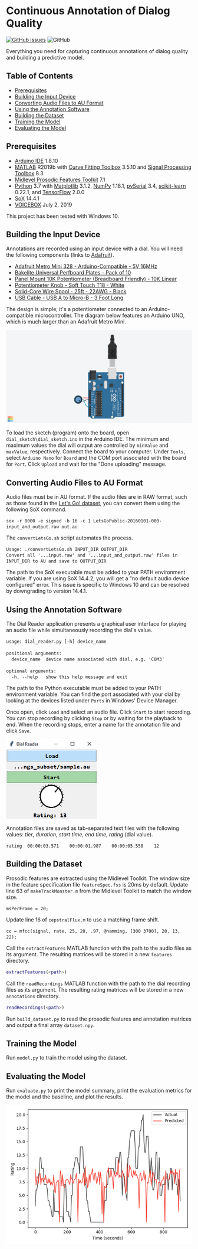 # Continuous Annotation of Dialog Quality

[![GitHub issues](https://img.shields.io/github/issues/jeavila6/CADQ?style=flat-square)](https://github.com/jeavila6/CADQ/issues)
![GitHub](https://img.shields.io/github/license/jeavila6/CADQ?style=flat-square)

Everything you need for capturing continuous annotations of dialog quality and building a predictive model.

## Table of Contents

- [Prerequisites](#prerequisites)
- [Building the Input Device](#building-the-input-device)
- [Converting Audio Files to AU Format](#converting-audio-files-to-au-format)
- [Using the Annotation Software](#using-the-annotation-software)
- [Building the Dataset](#building-the-dataset)
- [Training the Model](#training-the-model)
- [Evaluating the Model](#evaluating-the-model)

## Prerequisites

- [Arduino IDE](https://www.arduino.cc/en/Main/Software) 1.8.10
- [MATLAB](https://www.mathworks.com/products/matlab.html) R2019b with [Curve Fitting Toolbox](https://www.mathworks.com/products/curvefitting.html) 3.5.10 and [Signal Processing Toolbox](https://www.mathworks.com/products/signal.html) 8.3
- [Midlevel Prosodic Features Toolkit](https://github.com/nigelgward/midlevel) 7.1
- [Python](https://www.python.org/) 3.7 with [Matplotlib](https://matplotlib.org/) 3.1.2, [NumPy](https://numpy.org/) 1.18.1, [pySerial](https://pythonhosted.org/pyserial/) 3.4, [scikit-learn](https://scikit-learn.org/stable/index.html) 0.22.1, and [TensorFlow](https://www.tensorflow.org/) 2.0.0
- [SoX](http://sox.sourceforge.net/Main/HomePage) 14.4.1
- [VOICEBOX](http://www.ee.ic.ac.uk/hp/staff/dmb/voicebox/voicebox.html) July 2, 2019

This project has been tested with Windows 10.

## Building the Input Device

Annotations are recorded using an input device with a dial. You will need the following components (links to [Adafruit](https://www.adafruit.com/)).

- [Adafruit Metro Mini 328 - Arduino-Compatible - 5V 16MHz](https://www.adafruit.com/product/2590)
- [Bakelite Universal Perfboard Plates - Pack of 10](https://www.adafruit.com/product/2670)
- [Panel Mount 10K Potentiometer (Breadboard Friendly) - 10K Linear](https://www.adafruit.com/product/562)
- [Potentiometer Knob - Soft Touch T18 - White](https://www.adafruit.com/product/2047)
- [Solid-Core Wire Spool - 25ft - 22AWG - Black](https://www.adafruit.com/product/290)
- [USB Cable - USB A to Micro-B - 3 Foot Long](https://www.adafruit.com/product/592)

The design is simple; it's a potentiometer connected to an Arduino-compatible microcontroller. The diagram below features an Arduino UNO, which is much larger than an Adafruit Metro Mini.

![design](images/design.png)

To load the sketch (program) onto the board, open `dial_sketch\dial_sketch.ino` in the Arduino IDE. The minimum and maximum values the dial will output are controlled by `minValue` and `maxValue`, respectively. Connect the board to your computer. Under `Tools`, select `Arduino Nano` for `Board` and the COM port associated with the board for `Port`. Click `Upload` and wait for the "Done uploading" message.

## Converting Audio Files to AU Format

Audio files must be in AU format. If the audio files are in RAW format, such as those found in the [Let's Go! dataset](https://github.com/DialRC/LetsGoDataset), you can convert them using the following SoX command.

```
sox -r 8000 -e signed -b 16 -c 1 LetsGoPublic-20160101-000-input_and_output.raw out.au
```

The `convertLetsGo.sh` script automates the process.

```
Usage: ./convertLetsGo.sh INPUT_DIR OUTPUT_DIR
Convert all '...input.raw' and '...input_and_output.raw' files in INPUT_DIR to AU and save to OUTPUT_DIR
```

The path to the SoX executable must be added to your PATH environment variable. If you are using SoX 14.4.2, you will get a "no default audio device configured" error. This issue is specific to Windows 10 and can be resolved by downgrading to version 14.4.1.

## Using the Annotation Software

The Dial Reader application presents a graphical user interface for playing an audio file while simultaneously recording the dial's value.

```
usage: dial_reader.py [-h] device_name

positional arguments:
  device_name  device name associated with dial, e.g. 'COM3'

optional arguments:
  -h, --help   show this help message and exit

```

The path to the Python executable must be added to your PATH environment variable. You can find the port associated with your dial by looking at the devices listed under `Ports` in Windows' Device Manager.

Once open, click `Load` and select an audio file. Click `Start` to start recording. You can stop recording by clicking `Stop` or by waiting for the playback to end. When the recording stops, enter a name for the annotation file and click `Save`.

![software preview](images/software_preview.png)

Annotation files are saved as tab-separated text files with the following values: *tier*, *duration*, *start time*, *end time*, *rating* (dial value).

```
rating  00:00:03.571    00:00:01.987    00:00:05.558    12
```

## Building the Dataset

Prosodic features are extracted using the Midlevel Toolkit. The window size in the feature specification file `featureSpec.fss` is 20ms by default. Update line 63 of `makeTrackMonster.m` from the Midlevel Toolkit to match the window size.

```
msPerFrame = 20;
```

Update line 16 of `cepstralFlux.m` to use a matching frame shift.

```
cc = mfcc(signal, rate, 25, 20, .97, @hamming, [300 3700], 20, 13, 22);
```

Call the `extractFeatures` MATLAB function with the path to the audio files as its argument. The resulting matrices will be stored in a new `features` directory.

```matlab
extractFeatures(<path>)
```

Call the `readRecordings` MATLAB function with the path to the dial recording files as its argument. The resulting rating matrices will be stored in a new `annotations` directory.

```matlab
readRecordings(<path>)
```

Run `build_dataset.py` to read the prosodic features and annotation matrices and output a final array `dataset.npy`.

## Training the Model

Run `model.py` to train the model using the dataset.

## Evaluating the Model

Run `evaluate.py` to print the model summary, print the evaluation metrics for the model and the baseline, and plot the results.

![plot](images/plot.png)
